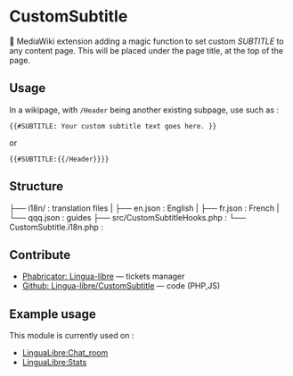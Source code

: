# CustomSubtitle
🌻 MediaWiki extension adding a magic function to set custom *SUBTITLE* to any content page. This will be placed under the page title, at the top of the page.


## Usage
In a wikipage, with `/Header` being another existing subpage, use such as :
```
{{#SUBTITLE: Your custom subtitle text goes here. }}
```
or 
```
{{#SUBTITLE:{{/Header}}}}
```

## Structure
  ├── i18n/ : translation files
  |     ├── en.json : English
  |     ├── fr.json : French
  |     └── qqq.json : guides
  ├── src/CustomSubtitleHooks.php :
  └── CustomSubtitle.i18n.php :

## Contribute
- [Phabricator: Lingua-libre](https://phabricator.wikimedia.org/tag/lingua_libre/) — tickets manager
- [Github: Lingua-libre/CustomSubtitle](https://github.com/lingua-libre/CustomSubtitle) — code (PHP,JS)

## Example usage
This module is currently used on :
* [LinguaLibre:Chat_room](https://lingualibre.org/wiki/LinguaLibre:Chat_room)
* [LinguaLibre:Stats](https://lingualibre.org/wiki/LinguaLibre:Stats)
